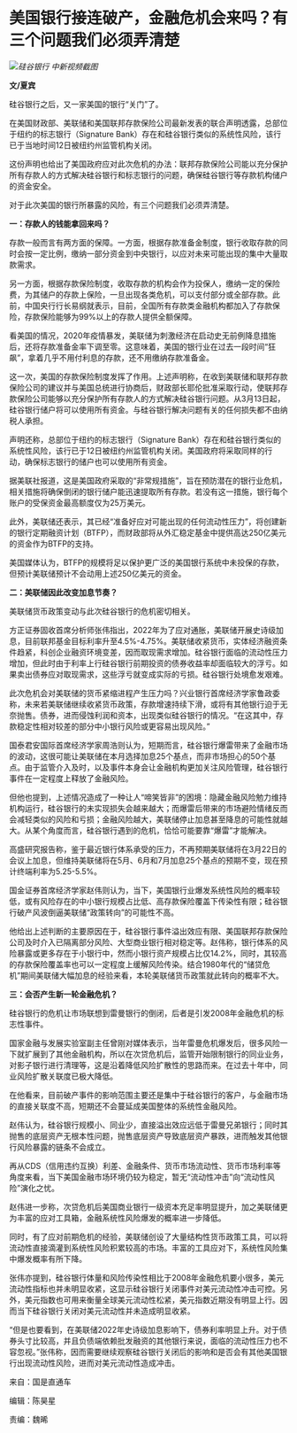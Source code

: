 # 美国银行接连破产，金融危机会来吗？有三个问题我们必须弄清楚

![](https://inews.gtimg.com/news_bt/OUWdFahtuh4aS2L6Vky0FHIy6iL8GWJcuvS9j1T8jfYP4AA/1000)_硅谷银行
中新视频截图_

**文/夏宾**

硅谷银行之后，又一家美国的银行“关门”了。

在美国财政部、美联储和美国联邦存款保险公司最新发表的联合声明透露，总部位于纽约的标志银行（Signature
Bank）存在和硅谷银行类似的系统性风险，该行已于当地时间12日被纽约州监管机构关闭。

这份声明也给出了美国政府应对此次危机的办法：联邦存款保险公司能以充分保护所有存款人的方式解决硅谷银行和标志银行的问题，确保硅谷银行等存款机构储户的资金安全。

对于此次美国的银行所暴露的风险，有三个问题我们必须弄清楚。

**一：存款人的钱能拿回来吗？**

存款一般而言有两方面的保障。一方面，根据存款准备金制度，银行收取存款的同时会按一定比例，缴纳一部分资金到中央银行，以应对未来可能出现的集中大量取款需求。

另一方面，根据存款保险制度，收取存款的机构会作为投保人，缴纳一定的保险费，为其储户的存款上保险，一旦出现各类危机，可以支付部分或全部存款。此前，中国央行行长易纲就表示，目前，全国所有存款类金融机构都加入了存款保险，存款保险能够为99%以上的存款人提供全额保障。

看美国的情况，2020年疫情暴发，美联储为刺激经济在启动史无前例降息措施后，还将存款准备金率下调至零。这意味着，美国的银行业在过去一段时间“狂飙”，拿着几乎不用付利息的存款，还不用缴纳存款准备金。

这一次，美国的存款保险制度发挥了作用。上述声明称，在收到美联储和联邦存款保险公司的建议并与美国总统进行协商后，财政部长耶伦批准采取行动，使联邦存款保险公司能够以充分保护所有存款人的方式解决硅谷银行问题。从3月13日起，硅谷银行储户将可以使用所有资金。与硅谷银行解决问题有关的任何损失都不由纳税人承担。

声明还称，总部位于纽约的标志银行（Signature
Bank）存在和硅谷银行类似的系统性风险，该行已于12日被纽约州监管机构关闭。美国政府将采取同样的行动，确保标志银行的储户也可以使用所有资金。

据美联社报道，这是美国政府采取的“非常规措施”，旨在预防潜在的银行业危机，相关措施将确保倒闭的银行储户能迅速提取所有存款。若没有这一措施，银行每个账户的受保资金最高额度仅为25万美元。

此外，美联储还表示，其已经“准备好应对可能出现的任何流动性压力”，将创建新的银行定期融资计划（BTFP），而财政部将从外汇稳定基金中提供高达250亿美元的资金作为BTFP的支持。

美国媒体认为，BTFP的规模将足以保护更广泛的美国银行系统中未投保的存款，但预计美联储预计不会动用上述250亿美元的资金。

**二：美联储因此改变加息节奏？**

美联储货币政策变动与此次硅谷银行的危机密切相关。

方正证券固收首席分析师张伟指出，2022年为了应对通胀，美联储开展史诗级加息，目前联邦基金目标利率升至4.5%-4.75%。美联储收紧货币，实体经济融资条件趋紧，科创企业融资环境变差，因而取现需求增加。硅谷银行面临的流动性压力增加，但此时由于利率上行硅谷银行前期投资的债券收益率却面临较大的浮亏。如果卖出债券应对取现需求，这些浮亏就变成实际的亏损。硅谷银行处境愈发艰难。

此次危机会对美联储的货币紧缩进程产生压力吗？兴业银行首席经济学家鲁政委称，未来若美联储继续收紧货币政策，存款增速持续下滑，或将有其他银行迫于无奈抛售。债券，进而侵蚀利润和资本，出现类似硅谷银行的情况。“在这其中，存款稳定性相对较差的部分中小银行风险或更容易出现风险。”

国泰君安国际首席经济学家周浩则认为，短期而言，硅谷银行爆雷带来了金融市场的波动，这很可能让美联储在本月选择加息25个基点，而非市场担心的50个基点。由于监管介入及时，以及事件本身会让金融机构更加关注风险管理，硅谷银行事件在一定程度上释放了金融风险。

但他也提到，上述情况造成了一种让人“啼笑皆非”的困境：隐藏金融风险勉力维持机构运行，硅谷银行的未实现损失会越来越大；而爆雷后带来的市场避险情绪反而会减轻类似的风险和亏损；金融风险越大，美联储停止加息甚至降息的可能性就越大。从某个角度而言，硅谷银行遇到的危机，恰恰可能要靠“爆雷”才能解决。

高盛研究报告称，鉴于最近银行体系承受的压力，不再预期美联储将在3月22日的会议上加息，但维持美联储将在5月、6月和7月加息25个基点的预期不变，现在预计终端利率为5.25-5.5%。

国金证券首席经济学家赵伟则认为，当下，美国银行业爆发系统性风险的概率较低，或有风险存在的中小银行规模占比低、高存款保险覆盖下传染性有限；硅谷银行破产风波倒逼美联储“政策转向”的可能性不高。

他给出上述判断的主要原因在于，硅谷银行事件溢出效应有限、美国联邦存款保险公司及时介入已隔离部分风险、大型商业银行相对稳定等。赵伟称，银行体系的风险暴露或更多存在于小银行中，然而小银行资产规模占比仅14.2%，同时，其较高的存款保险覆盖率也可以一定程度上缓解风险传染。结合1980年代的“储贷危机”期间美联储大幅加息的经验来看，本轮美联储货币政策就此转向的概率不大。

**三：会否产生新一轮金融危机？**

硅谷银行的危机让市场联想到雷曼银行的倒闭，后者是引发2008年金融危机的标志性事件。

国家金融与发展实验室副主任曾刚对媒体表示，当年雷曼危机爆发后，很多风险一下就扩展到了其他金融机构，所以在次贷危机后，监管开始限制银行的同业业务，对影子银行进行清理等，这是沿着降低风险扩散性的思路而来。在过去十年中，同业风险扩散关联度已极大降低。

在他看来，目前破产事件的影响范围主要还是集中于硅谷银行的客户，与金融市场的直接关联度不高，短期还不会蔓延成美国整体的系统性金融风险。

赵伟认为，硅谷银行规模小、同业少，直接溢出效应远低于雷曼兄弟银行；同时其抛售的底层资产无根本性问题，抛售底层资产导致底层资产暴跌，进而触发其他银行风险暴露的链条不会成立。

再从CDS（信用违约互换）利差、金融条件、货币市场流动性、货币市场利率等角度来看，当下美国金融市场环境仍较为稳定，暂无“流动性冲击”向“流动性风险”演化之忧。

赵伟进一步称，次贷危机后美国商业银行一级资本充足率明显提升，加之美联储更为丰富的应对工具箱，金融系统性风险爆发的概率进一步降低。

同时，有了应对前期危机的经验，美联储创设了大量结构性货币政策工具，可以将流动性直接滴灌到系统性风险积累较高的市场。丰富的工具应对下，系统性风险集中爆发概率有所下降。

张伟亦提到，硅谷银行体量和风险传染性相比于2008年金融危机要小很多，美元流动性指标也并未明显收紧，这显示硅谷银行关闭事件对美元流动性冲击可控。另外，美元指数也可用来衡量全球美元流动性松紧，美元指数近期没有明显上行。因而当下硅谷银行关闭对美元流动性并未造成明显收紧。

“但是也要看到，在美联储2022年史诗级加息影响下，债券利率明显上升。对于债券头寸比较高，并且负债端依赖批发融资的其他银行来说，面临的流动性压力也不容忽视。”张伟称，因而需要继续观察硅谷银行关闭后的影响和是否会有其他美国银行出现流动性风险，进而对美元流动性造成冲击。

来自：国是直通车

编辑：陈昊星

责编：魏晞

